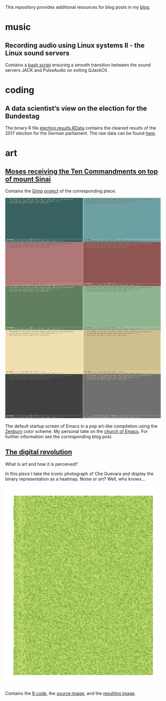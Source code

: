 This repository provides additional resources for blog posts in my [blog](https://thegreatwhiteshark.tech.blog/).

# music
## Recording audio using Linux systems II - the Linux sound servers
Contains a [bash script](music/recording-audio-using-Linux-systems/jack-shutdown-script.sh) ensuring a smooth transition between the sound servers JACK and PulseAudio on exiting QJackCtl.

# coding
## A data scientist’s view on the election for the Bundestag
The binary R file [election.results.RData](coding/bundestag-election/election.results.RData) contains the cleaned results of the 2017 election for the German parliament. The raw data can be found [here](https://www.bundeswahlleiter.de/bundestagswahlen/2017/ergebnisse.html).

# art
## [Moses receiving the Ten Commandments on top of mount Sinai](art/moses)
Contains the [Gimp](https://www.gimp.org/) [project](art/moses/moses.xcf) of the corresponding piece.

![Moses receiving the Ten Commandments on top of mount Sinai](art/moses/moses.png)

The default startup screen of Emacs in a pop art-like compilation using the [Zenburn](http://kippura.org/zenburnpage/) color scheme. My personal take on the [church of Emacs](https://www.emacswiki.org/emacs/ChurchOfEmacs). For further information see the corresponding blog post.

## [The digital revolution](art/the-digital-revolution)
What is art and how it is perceived? 

In this piece I take the iconic photograph of Che Guevara and display the binary representation as a heatmap. Noise or art? Well, who knows...

![The digital revolution](art/the-digital-revolution/the-digital-revolution.png)

Contains the [R code](art/the-digital-revolution/the-digital-revolution.R), the [source image](art/the-digital-revolution/113px-CheHigh.jpg), and the [resulting image](art/the-digital-revolution/the-digital-revolution.png).
